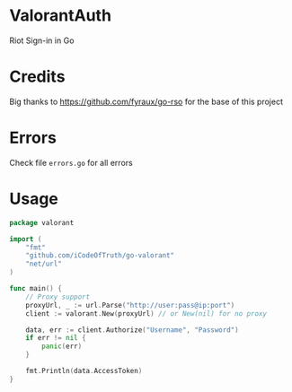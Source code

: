# ValorantAuth
Riot Sign-in in Go

# Credits
Big thanks to https://github.com/fyraux/go-rso for the base of this project

# Errors
Check file `errors.go` for all errors

# Usage

```go
package valorant

import (
    "fmt"
    "github.com/iCodeOfTruth/go-valorant"
    "net/url"
)

func main() {
	// Proxy support
	proxyUrl, _ := url.Parse("http://user:pass@ip:port")
	client := valorant.New(proxyUrl) // or New(nil) for no proxy

	data, err := client.Authorize("Username", "Password")
	if err != nil {
		panic(err)
	}

	fmt.Println(data.AccessToken)
}
```
